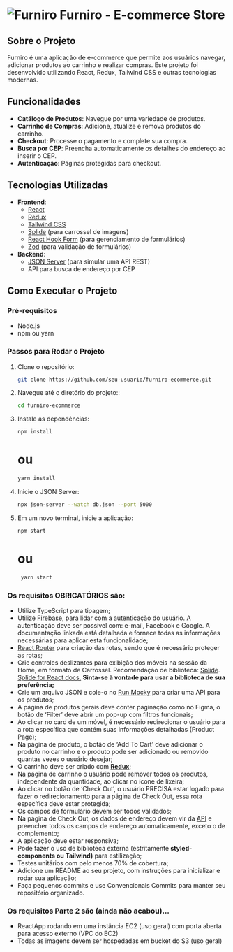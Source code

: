 # ![Furniro](https://furniro-ds.s3.us-east-2.amazonaws.com/utils/logo.svg) Furniro - E-commerce Store

## Sobre o Projeto

Furniro é uma aplicação de e-commerce que permite aos usuários navegar, adicionar produtos ao carrinho e realizar compras. Este projeto foi desenvolvido utilizando React, Redux, Tailwind CSS e outras tecnologias modernas.

## Funcionalidades

- **Catálogo de Produtos**: Navegue por uma variedade de produtos.
- **Carrinho de Compras**: Adicione, atualize e remova produtos do carrinho.
- **Checkout**: Processe o pagamento e complete sua compra.
- **Busca por CEP**: Preencha automaticamente os detalhes do endereço ao inserir o CEP.
- **Autenticação**: Páginas protegidas para checkout.

## Tecnologias Utilizadas

- **Frontend**:
  - [React](https://reactjs.org/)
  - [Redux](https://redux.js.org/)
  - [Tailwind CSS](https://tailwindcss.com/)
  - [Splide](https://splidejs.com/) (para carrossel de imagens)
  - [React Hook Form](https://react-hook-form.com/) (para gerenciamento de formulários)
  - [Zod](https://zod.dev/) (para validação de formulários)
- **Backend**:
  - [JSON Server](https://github.com/typicode/json-server) (para simular uma API REST)
  - API para busca de endereço por CEP

## Como Executar o Projeto

### Pré-requisitos

- Node.js
- npm ou yarn

### Passos para Rodar o Projeto

1. Clone o repositório:
   ```sh
   git clone https://github.com/seu-usuario/furniro-ecommerce.git
   ```
2. Navegue até o diretório do projeto::
   ```sh
   cd furniro-ecommerce
   ```
3. Instale as dependências:
   ```sh
   npm install
   ```
   # ou

   ```sh
   yarn install
   ```
   
4. Inicie o JSON Server:
    ```sh
    npx json-server --watch db.json --port 5000

    ```

5. Em um novo terminal, inicie a aplicação:
   ```sh
   npm start
   ```

    # ou
   ```sh
    yarn start

   ```

### Os requisitos **OBRIGATÓRIOS** são:

- Utilize TypeScript para tipagem;
- Utilize [Firebase](https://firebase.google.com/docs/auth?hl=pt-br), para lidar com a autenticação do usuário. A autenticação deve ser possível com: e-mail, Facebook e Google. A documentação linkada está detalhada e fornece todas as informações necessárias para aplicar esta funcionalidade;
- [React Router](https://reactrouter.com/en/main) para criação das rotas, sendo que é necessário proteger as rotas;
- Crie controles deslizantes para exibição dos móveis na sessão da Home, em formato de Carrossel. Recomendação de biblioteca: [Splide](https://splidejs.com/). [Splide for React docs.](https://splidejs.com/integration/react-splide/) **Sinta-se à vontade para usar a biblioteca de sua preferência;**
- Crie um arquivo JSON e cole-o no [Run Mocky](https://designer.mocky.io/) para criar uma API para os produtos;
- A página de produtos gerais deve conter paginação como no Figma, o botão de ‘Filter’ deve abrir um pop-up com filtros funcionais;
- Ao clicar no card de um móvel, é necessário redirecionar o usuário para a rota específica que contém suas informações detalhadas (Product Page);
- Na página de produto, o botão de ‘Add To Cart’ deve adicionar o produto no carrinho e o produto pode ser adicionado ou removido quantas vezes o usuário desejar;
- O carrinho deve ser criado com [**Redux**](https://redux.js.org/);
- Na página de carrinho o usuário pode remover todos os produtos, independente da quantidade, ao clicar no ícone de lixeira;
- Ao clicar no botão de ‘Check Out’, o usuário PRECISA estar logado para fazer o redirecionamento para a página de Check Out, essa rota específica deve estar protegida;
- Os campos de formulário devem ser todos validados;
- Na página de Check Out, os dados de endereço devem vir da [API](https://viacep.com.br/) e preencher todos os campos de endereço automaticamente, exceto o de complemento;
- A aplicação deve estar responsiva;
- Pode fazer o uso de biblioteca externa (estritamente **styled-components ou Tailwind)** para estilização;
- Testes unitários com pelo menos 70% de cobertura;
- Adicione um README ao seu projeto, com instruções para inicializar e rodar sua aplicação;
- Faça pequenos commits e use Convencionais Commits para manter seu repositório organizado.

### Os requisitos Parte 2 são (ainda não acabou)…

- ReactApp rodando em uma instância EC2 (uso geral) com porta aberta para acesso externo (VPC do EC2)
- Todas as imagens devem ser hospedadas em bucket do S3 (uso geral)
